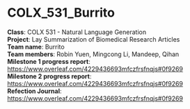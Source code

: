 # COLX_531_Burrito

**Class**: COLX 531 - Natural Language Generation  
**Project**: Lay Summarization of Biomedical Research Articles  
**Team name**: Burrito  
**Team members**: Robin Yuen, Mingcong Li, Mandeep, Qihan  
**Milestone 1 progress report**: https://www.overleaf.com/4229436693mfczfrsfnqjs#0f9269  
**Milestone 2 progress report**: https://www.overleaf.com/4229436693mfczfrsfnqjs#0f9269  
**Refection Journal**: https://www.overleaf.com/4229436693mfczfrsfnqjs#0f9269  
